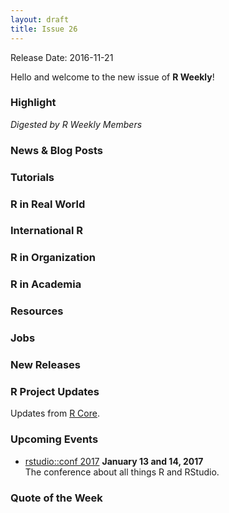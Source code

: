 ```yaml
---
layout: draft
title: Issue 26
---
```


Release Date: 2016-11-21

Hello and welcome to the new issue of **R Weekly**!

### Highlight

*Digested by R Weekly Members*


### News & Blog Posts



### Tutorials



### R in Real World



### International R



### R in Organization



### R in Academia



### Resources



### Jobs



### New Releases



### R Project Updates

Updates from [R Core](http://developer.r-project.org/blosxom.cgi/R-devel/NEWS).



### Upcoming Events

+ [rstudio::conf 2017](https://www.rstudio.com/conference/)  **January 13 and 14, 2017** <br>
The conference about all things R and RStudio.<br /> 


### Quote of the Week

